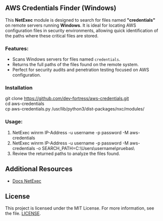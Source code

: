 ## AWS Credentials Finder (Windows)

This **NetExec** module is designed to search for files named **"credentials"** on remote servers running **Windows**. It is ideal for locating AWS configuration files in security environments, allowing quick identification of the paths where these critical files are stored.

### Features:
- Scans Windows servers for files named `credentials`.
- Returns the full paths of the files found on the remote system.
- Perfect for security audits and penetration testing focused on AWS configuration.

### Installation
git clone https://github.com/dev-fortress/aws-credentials.git  
cd aws-credentials  
cp aws-credentials.py /usr/lib/python3/dist-packages/nxc/modules/  

### Usage:
1. NetExec winrm IP-Address -u username -p password -M aws-credentials
2. NetExec winrm IP-Address -u username -p password -M aws-credentials -o SEARCH_PATH=C:\\Users\\username\\pruebas\\
3. Review the returned paths to analyze the files found.

## Additional Resources
- [Docs NetExec](https://github.com/Pennyw0rth/NetExec)

## License
This project is licensed under the MIT License. For more information, see the file. [LICENSE](LICENSE). 
